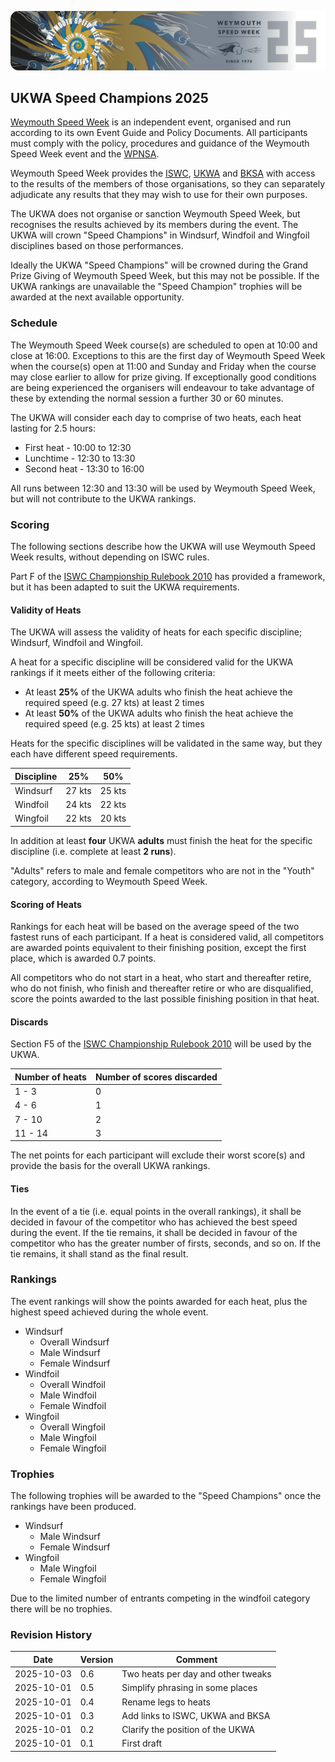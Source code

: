 ![img](../img/wsw-2025/web-banner-1.png)

## UKWA Speed Champions 2025

[Weymouth Speed Week](https://www.weymouthspeedweek.com/) is an independent event, organised and run according to its own Event Guide and Policy Documents. All participants must comply with the policy, procedures and guidance of the Weymouth Speed Week event and the [WPNSA](https://www.wpnsa.org.uk/).

Weymouth Speed Week provides the [ISWC](https://www.internationalwindsurfing.com/), [UKWA](https://ukwindsurfing.com/) and [BKSA](https://britishkitesports.org/) with access to the results of the members of those organisations, so they can separately adjudicate any results that they may wish to use for their own purposes.

The UKWA does not organise or sanction Weymouth Speed Week, but recognises the results achieved by its members during the event. The UKWA will crown "Speed Champions" in Windsurf, Windfoil and Wingfoil disciplines based on those performances. 

Ideally the UKWA "Speed Champions" will be crowned during the Grand Prize Giving of Weymouth Speed Week, but this may not be possible. If the UKWA rankings are unavailable the "Speed Champion" trophies will be awarded at the next available opportunity.



### Schedule

The Weymouth Speed Week course(s) are scheduled to open at 10:00 and close at 16:00. Exceptions to this are the first day of Weymouth Speed Week when the course(s) open at 11:00 and Sunday and Friday when the course may close earlier to allow for prize giving. If exceptionally good conditions are being experienced the organisers will endeavour to take advantage of these by extending the normal session a further 30 or 60 minutes.

The UKWA will consider each day to comprise of two heats, each heat lasting for 2.5 hours:

- First heat - 10:00 to 12:30
- Lunchtime - 12:30 to 13:30
- Second heat - 13:30 to 16:00

All runs between 12:30 and 13:30 will be used by Weymouth Speed Week, but will not contribute to the UKWA rankings.



### Scoring

The following sections describe how the UKWA will use Weymouth Speed Week results, without depending on ISWC rules.

Part F of the [ISWC Championship Rulebook 2010](https://www.internationalwindsurfing.com/userfiles/documents/ISWC_Rulebook_2010.pdf) has provided a framework, but it has been adapted to suit the UKWA requirements.



#### Validity of Heats

The UKWA will assess the validity of heats for each specific discipline; Windsurf, Windfoil and Wingfoil.

A heat for a specific discipline will be considered valid for the UKWA rankings if it meets either of the following criteria:

- At least **25%** of the UKWA adults who finish the heat achieve the required speed (e.g.  27 kts) at least 2 times
- At least **50%** of the UKWA adults who finish the heat achieve the required speed (e.g.  25 kts) at least 2 times

Heats for the specific disciplines will be validated in the same way, but they each have different speed requirements.

| Discipline | 25%    | 50%    |
| ---------- | ------ | ------ |
| Windsurf   | 27 kts | 25 kts |
| Windfoil   | 24 kts | 22 kts |
| Wingfoil   | 22 kts | 20 kts |

In addition at least **four** UKWA **adults** must finish the heat for the specific discipline (i.e. complete at least **2 runs**).

"Adults" refers to male and female competitors who are not in the "Youth" category, according to Weymouth Speed Week.



#### Scoring of Heats

Rankings for each heat will be based on the average speed of the two fastest runs of each participant. If a heat is considered valid, all competitors are awarded points equivalent to their finishing position, except the first place, which is awarded 0.7 points.

All competitors who do not start in a heat, who start and thereafter retire, who do not finish, who finish and thereafter retire or who are disqualified, score the points awarded to the last possible finishing position in that heat.



#### Discards

Section F5 of the [ISWC Championship Rulebook 2010](https://www.internationalwindsurfing.com/userfiles/documents/ISWC_Rulebook_2010.pdf) will be used by the UKWA.

| Number of heats | Number of scores discarded |
| --------------- | -------------------------- |
| 1 - 3           | 0                          |
| 4 - 6           | 1                          |
| 7 - 10          | 2                          |
| 11 - 14         | 3                          |

The net points for each participant will exclude their worst score(s) and provide the basis for the overall UKWA rankings.



#### Ties

In the event of a tie (i.e. equal points in the overall rankings), it shall be decided in favour of the competitor who has achieved the best speed during the event. If the tie remains, it shall be decided in favour of the competitor who has the greater number of firsts, seconds, and so on. If the tie remains, it shall stand as the final result. 



### Rankings

The event rankings will show the points awarded for each heat, plus the highest speed achieved during the whole event.

- Windsurf
  - Overall Windsurf
  - Male Windsurf
  - Female Windsurf
- Windfoil
  - Overall Windfoil
  - Male Windfoil
  - Female Windfoil
- Wingfoil
  - Overall Wingfoil
  - Male Wingfoil
  - Female Wingfoil



### Trophies

The following trophies will be awarded to the "Speed Champions" once the rankings have been produced.

- Windsurf
  - Male Windsurf
  - Female Windsurf
- Wingfoil
  - Male Wingfoil
  - Female Wingfoil

Due to the limited number of entrants competing in the windfoil category there will be no trophies.



### Revision History

| Date       | Version | Comment                            |
| ---------- | ------- | ---------------------------------- |
| 2025-10-03 | 0.6     | Two heats per day and other tweaks |
| 2025-10-01 | 0.5     | Simplify phrasing in some places   |
| 2025-10-01 | 0.4     | Rename legs to heats               |
| 2025-10-01 | 0.3     | Add links to ISWC, UKWA and BKSA   |
| 2025-10-01 | 0.2     | Clarify the position of the UKWA   |
| 2025-10-01 | 0.1     | First draft                        |

